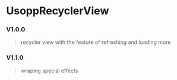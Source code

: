 # UsoppRecyclerView
### V1.0.0
> recycler view with the feature of refreshing and loading more

### V1.1.0
> wraping special effects
